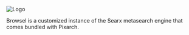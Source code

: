 ![Logo](https://user-images.githubusercontent.com/116705410/213597014-7b06982b-a8f7-401a-b734-a0407bea4de2.png)

Browsel is a customized instance of the Searx metasearch engine that comes bundled with Pixarch.
